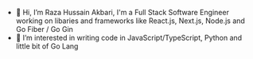 - 👋 Hi, I’m Raza Hussain Akbari, I'm a Full Stack Software Engineer working on libaries and frameworks like React.js, Next.js, Node.js and Go Fiber / Go Gin
- 👀 I’m interested in writing code in JavaScript/TypeScript, Python and little bit of Go Lang 

<!---
rhakbari/rhakbari is a ✨ special ✨ repository because its `README.md` (this file) appears on your GitHub profile.
You can click the Preview link to take a look at your changes.
--->
